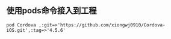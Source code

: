 

使用pods命令接入到工程
-------------------------------------------------------------

    pod Cordova ,:git=>'https://github.com/xiongwj0910/Cordova-iOS.git',:tag=>'4.5.6'
